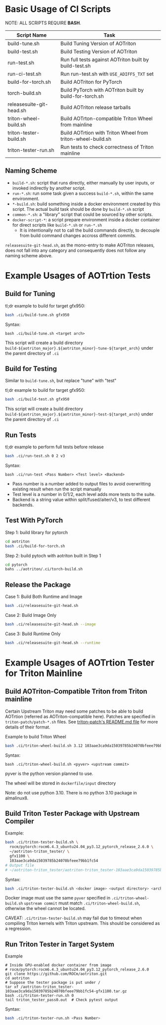 # Basic Usage of CI Scripts

NOTE: ALL SCRIPTS REQUIRE **BASH**.

|  Script Name               |              Task                                         |
| -------------------------- | --------------------------------------------------------- |
| build-tune.sh              | Build Tuning Version of AOTriton                          |
| build-test.sh              | Build Testing Version of AOTriton                         |
| run-test.sh                | Run full tests against AOTriton built by build-test.sh    |
| run-ci-test.sh             | Run run-test.sh with `USE_ADIFFS_TXT` set                 |
| build-for-torch.sh         | Build AOTriton for PyTorch                                |
| torch-build.sh             | Build PyTorch with AOTriton built by build-for-torch.sh   |
| releasesuite-git-head.sh   | Build AOTriton release tarballs                           |
| triton-wheel-build.sh      | Build AOTrton-compatible Triton Wheel from mainline       |
| triton-tester-build.sh     | Build AOTrtion with Triton Wheel from triton-wheel-build.sh    |
| triton-tester-run.sh       | Run tests to check correctness of Triton mainline         |

## Naming Scheme

* `build-*.sh`: script that runs directly, either manually by user inputs, or
  invoked indirectly by another script.
* `run-*.sh`: run some task given a success `build-*.sh`, within the same environment.
* `*-build.sh`: build something inside a docker environment created by this
  script. The actual build task should be done by `build-*.sh` script
* `common-*.sh`: a "library" script that could be sourced by other scripts.
* `docker-script-*`: a script prepare environment inside a docker container for
  direct scripts like `build-*.sh` or `run-*.sh`
  - It is intentionally not to call the build commands directly, to decouple
    from build command changes accross different commits.

`releasesuite-git-head.sh`, as the mono-entry to make AOTriton releases, does
not fall into any category and consequently does not follow any naming scheme above.

# Example Usages of AOTrtion Tests

## Build for Tuning

tl;dr example to build for target gfx950:
``` bash
bash .ci/build-tune.sh gfx950
```

Syntax:
```
bash .ci/build-tune.sh <target arch>
```

This script will create a build directory
`build-${aotriton_major}.${aotriton_minor}-tune-${target_arch}` under the
parent directory of `.ci`

## Build for Testing

Similar to `build-tune.sh`, but replace "tune" with "test"

tl;dr example to build for target gfx950:
``` bash
bash .ci/build-test.sh gfx950
```

This script will create a build directory
`build-${aotriton_major}.${aotriton_minor}-test-${target_arch}` under the
parent directory of `.ci`

## Run Tests

tl;dr example to perform full tests before release

``` bash
bash .ci/run-test.sh 0 2 v3
```

Syntax:
```
bash .ci/run-test <Pass Number> <Test level> <Backend>
```

* Pass number is a number added to output files to avoid overwritting existing
  result when run the script manually
* Test level is a number in 0/1/2, each level adds more tests to the suite.
* Backend is a string value within split/fused/aiter/v3, to test different backends.

## Test With PyTorch

Step 1: build library for pytorch

``` bash
cd aotriton
bash .ci/build-for-torch.sh
```

Step 2: build pytoch with aotriton built in Step 1

``` bash
cd pytorch
bahs ../aotriton/.ci/torch-build.sh
```

## Release the Package

Case 1: Build Both Runtime and Image

``` bash
bash .ci/releasesuite-git-head.sh
```

Case 2: Build Image Only

``` bash
bash .ci/releasesuite-git-head.sh --image
```

Case 3: Build Runtime Only

``` bash
bash .ci/releasesuite-git-head.sh --runtime
```

# Example Usages of AOTrtion Tester for Triton Mainline

## Build AOTriton-Compatible Triton from Triton mainline

Certain Upstream Triton may need some patches to be able to build AOTrtion
(referred as AOTriton-compatible here). Patches are specified in `triton-patch/patch-*.sh` files.
See [triton-patch's README.md file](triton-patch/README.md) for more details of their format.

Example to build Triton Wheel
```bash
bash .ci/triton-wheel-build.sh 3.12 103aae3ca9da15039785b24070bfeee79bb1fc54
```

Syntax:
```
bash .ci/triton-wheel-build.sh <pyver> <upstream commit>
```

pyver is the python version planned to use.

The wheel will be stored in `dockerfile/input` directory

Note: do not use python 3.10. There is no python 3.10 package in almalinux8.

## Build Triton Tester Package with Upstream Compiler

Example:
```bash
bash .ci/triton-tester-build.sh \
  rocm/pytorch:rocm6.4.3_ubuntu24.04_py3.12_pytorch_release_2.6.0 \
  ~/aotriton-triton_tester/ \
  gfx1100 \
  103aae3ca9da15039785b24070bfeee79bb1fc54
# Output file
# ~/aotriton-triton_tester/aotriton-triton_tester-103aae3ca9da15039785b24070bfeee79bb1fc54-gfx1100.tar.gz
```

Syntax:
```bash
bash .ci/triton-tester-build.sh <docker image> <output directory> <arch> <upstream commit>
```

Docker image must use the same `pyver` specified in `.ci/triton-wheel-build.sh`
`upstream commit` must match `.ci/triton-wheel-build.sh`, otherwise the wheel cannot be located.

CAVEAT: `.ci/triton-tester-build.sh` may fail due to timeout when compiling
Triton kernels with Triton upstream. This should be considered as a regression.

## Run Triton Tester in Target System

Example
```
# Inside GPU-enabled docker container from image
# rocm/pytorch:rocm6.4.3_ubuntu24.04_py3.12_pytorch_release_2.6.0
git clone https://github.com/ROCm/aotriton.git
cd aotriton
# Suppose the tester package is put under /
tar xf /aotriton-triton_tester-103aae3ca9da15039785b24070bfeee79bb1fc54-gfx1100.tar.gz
bash .ci/triton-tester-run.sh 0
tail triton_tester_pass0.out  # Check pytest output
```

Syntax:
```bash
bash .ci/triton-tester-run.sh <Pass Number>
```
